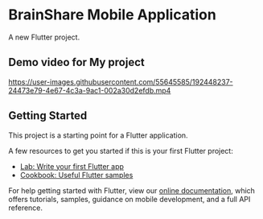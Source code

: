 # BrainShare Mobile Application

A new Flutter project.

## Demo video for My project

https://user-images.githubusercontent.com/55645585/192448237-24473e79-4e67-4c3a-9ac1-002a30d2efdb.mp4

## Getting Started

This project is a starting point for a Flutter application.

A few resources to get you started if this is your first Flutter project:

- [Lab: Write your first Flutter app](https://flutter.dev/docs/get-started/codelab)
- [Cookbook: Useful Flutter samples](https://flutter.dev/docs/cookbook)

For help getting started with Flutter, view our
[online documentation](https://flutter.dev/docs), which offers tutorials,
samples, guidance on mobile development, and a full API reference.

